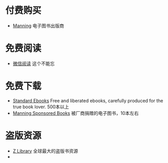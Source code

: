 # 付费购买
- [Manning](https://www.manning.com/) 电子图书出版商

# 免费阅读
- [微信阅读](https://weread.qq.com/) 这个不能忘

# 免费下载
- [Standard Ebooks](https://standardebooks.org/)  Free and liberated ebooks,  carefully produced for the true book lover.  500本以上
- [Manning Sponsored Books](https://www.manning.com/corporate-splash) 被厂商捐赠的电子图书，10本左右

# 盗版资源
- [Z Library](https://zh.z-lib.org/) 全球最大的盗版书资源
- 